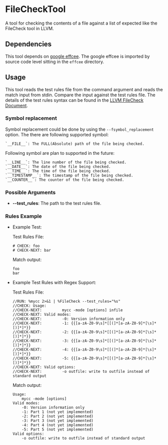 # FileCheckTool

A tool for checking the contents of a file against a list of expected like the FileCheck tool in LLVM.

## Dependencies

This tool depends on [google effcee](https://github.com/google/effcee). The google effcee is imported by source code
level sitting in the `effcee` directory.

## Usage

This tool reads the test rules file from the command argument and reads the match input from stdin. Compare the input
against the test rules file. The details of the test rules syntax can be found in
the [LLVM FileCheck Document](https://llvm.org/docs/CommandGuide/FileCheck.html).

### Symbol replacement

Symbol replacement could be done by using the `--fsymbol_replacement` option. The there are following supported symbol:

    `__FILE__`: The FULL(Absolute) path of the file being checked.

Following symbol are plan to supported in the future:

    `__LINE__`: The line number of the file being checked.
    `__DATE__`: The date of the file being checked.
    `__TIME__`: The time of the file being checked.
    `__TIMESTAMP__`: The timestamp of the file being checked.
    `__COUNTER__`: The counter of the file being checked.

### Possible Arguments

- **--test_rules**: The path to the test rules file.

### Rules Example

- Example Test:

  Test Rules File:

    ```
    # CHECK: foo
    # CHECK-NEXT: bar
    ```

  Match output:

    ```
    foo
    bar
    ```

- Example Test Rules with Regex Support:

  Test Rules File:

    ```
    //RUN: %mycc 2>&1 | %FileCheck --test_rules="%s"
    //CHECK: Usage:
    //CHECK-NEXT:         mycc -mode [options] infile
    //CHECK-NEXT: Valid modes:
    //CHECK-NEXT:         -0: Version information only
    //CHECK-NEXT:         -1: {{[a-zA-Z0-9\s]*[[(]*[a-zA-Z0-9]*[\s]*[)]*]*}}
    //CHECK-NEXT:         -2: {{[a-zA-Z0-9\s]*[[(]*[a-zA-Z0-9]*[\s]*[)]*]*}}
    //CHECK-NEXT:         -3: {{[a-zA-Z0-9\s]*[[(]*[a-zA-Z0-9]*[\s]*[)]*]*}}
    //CHECK-NEXT:         -4: {{[a-zA-Z0-9\s]*[[(]*[a-zA-Z0-9]*[\s]*[)]*]*}}
    //CHECK-NEXT:         -5: {{[a-zA-Z0-9\s]*[[(]*[a-zA-Z0-9]*[\s]*[)]*]*}}
    //CHECK-NEXT: Valid options:
    //CHECK-NEXT:         -o outfile: write to outfile instead of standard output
    ```

  Match output:

    ```
    Usage:
        mycc -mode [options] 
    Valid modes:
        -0: Version information only
        -1: Part 1 (not yet implemented)
        -2: Part 2 (not yet implemented)
        -3: Part 3 (not yet implemented)
        -4: Part 4 (not yet implemented)
        -5: Part 5 (not yet implemented)
    Valid options:
        -o outfile: write to outfile instead of standard output
    ```